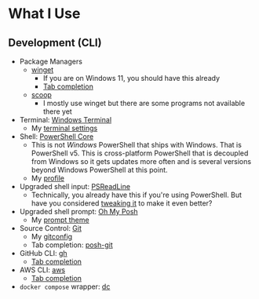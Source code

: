 # What I Use

## Development (CLI)

- Package Managers
  - [winget](https://github.com/microsoft/winget-cli)
    - If you are on Windows 11, you should have this already
    - [Tab completion](https://github.com/microsoft/winget-cli/blob/master/doc/Completion.md)
  - [scoop](https://github.com/ScoopInstaller/scoop)
    - I mostly use winget but there are some programs not available there yet
- Terminal: [Windows Terminal](https://github.com/Microsoft/Terminal)
  - My [terminal settings](https://github.com/benallred/configs/blob/master/powershell/settings.json)
- Shell: [PowerShell Core](https://docs.microsoft.com/en-us/powershell/scripting/install/installing-powershell-on-windows)
  - This is not _Windows_ PowerShell that ships with Windows. That is PowerShell v5. This is cross-platform PowerShell that is decoupled from Windows so it gets updates more often and is several versions beyond Windows PowerShell at this point.
  - My [profile](https://github.com/benallred/configs/blob/master/powershell/profile.ps1)
- Upgraded shell input: [PSReadLine](https://github.com/PowerShell/PSReadLine)
  - Technically, you already have this if you're using PowerShell. But have you considered [tweaking it](https://github.com/benallred/configs/blob/master/powershell/PSReadLine.ps1) to make it even better?
- Upgraded shell prompt: [Oh My Posh](https://ohmyposh.dev)
  - My [prompt theme](https://github.com/benallred/configs/blob/master/powershell/ben.omp.json)
- Source Control: [Git](https://github.com/git-for-windows/git)
  - My [gitconfig](https://github.com/benallred/configs/blob/master/git/ben.gitconfig)
  - Tab completion: [posh-git](https://github.com/dahlbyk/posh-git)
- GitHub CLI: [gh](https://cli.github.com)
  - [Tab completion](https://cli.github.com/manual/gh_completion)
- AWS CLI: [aws](https://aws.amazon.com/cli)
  - [Tab completion](https://docs.aws.amazon.com/cli/latest/userguide/cli-configure-completion.html#cli-command-completion-windows)
- `docker compose` wrapper: [dc](https://github.com/benallred/dc)
